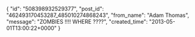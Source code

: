 {
   "id": "508398932529377",
   "post_id": "462493170453287_485010274868243",
   "from_name": "Adam Thomas",
   "message": "ZOMBIES !!!! WHERE ????",
   "created_time": "2013-05-01T13:00:22+0000"
 }
